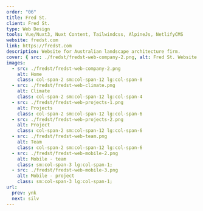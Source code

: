```yaml
---
order: "06"
title: Fred St.
client: Fred St.
type: Web Design
tools: Vue/Nuxt3, Nuxt Content, Tailwindcss, AlpineJs, NetlifyCMS
website: fredst.com
link: https://fredst.com
description: Website for Australian landscape architecture firm.
cover: { src: ./fredst/fredst-web-company-2.png, alt: Fred St. Website }
images:
  - src: ./fredst/fredst-web-company-2.png
    alt: Home
    class: col-span-2 sm:col-span-12 lg:col-span-8
  - src: ./fredst/fredst-web-climate.png
    alt: Climate
    class: col-span-2 sm:col-span-12 lg:col-span-4
  - src: ./fredst/fredst-web-projects-1.png
    alt: Projects
    class: col-span-2 sm:col-span-12 lg:col-span-6
  - src: ./fredst/fredst-web-projects-2.png
    alt: Project
    class: col-span-2 sm:col-span-12 lg:col-span-6
  - src: ./fredst/fredst-web-team.png
    alt: Team
    class: col-span-2 sm:col-span-12 lg:col-span-6
  - src: ./fredst/fredst-web-mobile-2.png
    alt: Mobile - team
    class: sm:col-span-3 lg:col-span-1;
  - src: ./fredst/fredst-web-mobile-3.png
    alt: Mobile - project
    class: sm:col-span-3 lg:col-span-1;
url:
  prev: ynk
  next: silv
---
```

